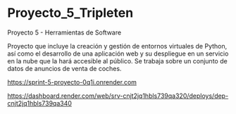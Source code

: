 # Proyecto_5_Tripleten
Proyecto 5 - Herramientas de Software

Proyecto que incluye la creación y gestión de entornos virtuales de Python, así como el desarrollo de una aplicación web y su despliegue en un servicio en la nube que la hará accesible al público. Se trabaja sobre un conjunto de datos de anuncios de venta de coches. 

https://sprint-5-proyecto-0q1i.onrender.com

https://dashboard.render.com/web/srv-cnjt2jq1hbls739qa320/deploys/dep-cnjt2jq1hbls739qa340
